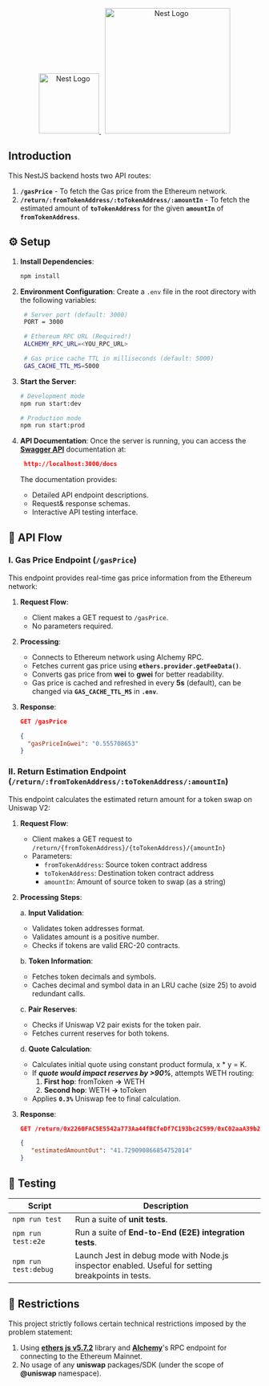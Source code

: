 <p align="center">
  <a href="https://nestjs.com/" target="_blank">
    <img src="https://nestjs.com/img/logo-small.svg" width="120" alt="Nest Logo" />
  </a>
  &nbsp;
  <a href="https://app.uniswap.org/" target="_blank">
    <img src="https://1000logos.net/wp-content/uploads/2022/09/Uniswap-Symbol.png" width="250" alt="Nest Logo" />
  </a>
</p>

## Introduction

This NestJS backend hosts two API routes:

1. **`/gasPrice`** - To fetch the Gas price from the Ethereum network.
2. **`/return/:fromTokenAddress/:toTokenAddress/:amountIn`** - To fetch the estimated amount of **`toTokenAddress`** for the given **`amountIn`** of **`fromTokenAddress`**.

## ⚙️ Setup

1. **Install Dependencies**:

   ```bash
   npm install
   ```

2. **Environment Configuration**:
   Create a `.env` file in the root directory with the following variables:

   ```bash
    # Server port (default: 3000)
    PORT = 3000

    # Ethereum RPC URL (Required!)
    ALCHEMY_RPC_URL=<YOU_RPC_URL>

    # Gas price cache TTL in milliseconds (default: 5000)
    GAS_CACHE_TTL_MS=5000
   ```

3. **Start the Server**:

   ```bash
   # Development mode
   npm run start:dev

   # Production mode
   npm run start:prod
   ```

4. **API Documentation**:
   Once the server is running, you can access the [**Swagger API**](https://swagger.io/) documentation at:
   ```json
    http://localhost:3000/docs
   ```
   The documentation provides:
   - Detailed API endpoint descriptions.
   - Request& response schemas.
   - Interactive API testing interface.

## 🔗 API Flow

### I. Gas Price Endpoint (`/gasPrice`)

This endpoint provides real-time gas price information from the Ethereum network:

1. **Request Flow**:

   - Client makes a GET request to `/gasPrice`.
   - No parameters required.

2. **Processing**:

   - Connects to Ethereum network using Alchemy RPC.
   - Fetches current gas price using **`ethers.provider.getFeeData()`**.
   - Converts gas price from **wei** to **gwei** for better readability.
   - Gas price is cached and refreshed in every **5s** (default), can be changed via **`GAS_CACHE_TTL_MS`** in **`.env`**.

3. **Response**:

   ```json
   GET /gasPrice

   {
     "gasPriceInGwei": "0.555708653"
   }
   ```

### II. Return Estimation Endpoint (`/return/:fromTokenAddress/:toTokenAddress/:amountIn`)

This endpoint calculates the estimated return amount for a token swap on Uniswap V2:

1. **Request Flow**:

   - Client makes a GET request to `/return/{fromTokenAddress}/{toTokenAddress}/{amountIn}`
   - Parameters:
     - `fromTokenAddress`: Source token contract address
     - `toTokenAddress`: Destination token contract address
     - `amountIn`: Amount of source token to swap (as a string)

2. **Processing Steps**:

   a. **Input Validation**:

   - Validates token addresses format.
   - Validates amount is a positive number.
   - Checks if tokens are valid ERC-20 contracts.

   b. **Token Information**:

   - Fetches token decimals and symbols.
   - Caches decimal and symbol data in an LRU cache (size 25) to avoid redundant calls.

   c. **Pair Reserves**:

   - Checks if Uniswap V2 pair exists for the token pair.
   - Fetches current reserves for both tokens.

   d. **Quote Calculation**:

   - Calculates initial quote using constant product formula, x \* y = K.
   - If **_quote would impact reserves by >90%_**, attempts WETH routing:
     1. **First hop**: fromToken **→** WETH
     2. **Second hop**: WETH **→** toToken
   - Applies **`0.3%`** Uniswap fee to final calculation.

3. **Response**:

   ```json
   GET /return/0x2260FAC5E5542a773Aa44fBCfeDf7C193bc2C599/0xC02aaA39b223FE8D0A0e5C4F27eAD9083C756Cc2/1

   {
      "estimatedAmountOut": "41.729090866854752014"
   }
   ```

## 🧪 Testing

| Script               | Description                                                                                        |
| -------------------- | -------------------------------------------------------------------------------------------------- |
| `npm run test`       | Run a suite of **unit tests**.                                                                     |
| `npm run test:e2e`   | Run a suite of **End-to-End (E2E) integration tests**.                                             |
| `npm run test:debug` | Launch Jest in debug mode with Node.js inspector enabled. Useful for setting breakpoints in tests. |

## 🚫 Restrictions

This project strictly follows certain technical restrictions imposed by the problem statement:

1. Using [**ethers js v5.7.2**](https://docs.ethers.org/v5/) library and [**Alchemy**](https://www.alchemy.com/)'s RPC endpoint for connecting to the Ethereum Mainnet.
2. No usage of any **uniswap** packages/SDK (under the scope of **@uniswap** namespace).
